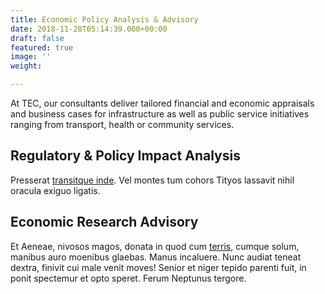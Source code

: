 ```yaml
---
title: Economic Policy Analysis & Advisory
date: 2018-11-28T05:14:39.000+00:00
draft: false
featured: true
image: ''
weight: 

---
```

At TEC, our consultants deliver tailored financial and economic appraisals and business cases for infrastructure as well as public service initiatives ranging from transport, health or community services.

## Regulatory & Policy Impact Analysis

Presserat [transitque inde](#diversa-iam-inter). Vel montes tum cohors Tityos
lassavit nihil oracula exiguo ligatis.

## Economic Research Advisory

Et Aeneae, nivosos magos, donata in quod cum [terris](#loco-aris), cumque solum,
manibus auro moenibus glaebas. Manus incaluere. Nunc audiat teneat dextra,
finivit cui male venit moves! Senior et niger tepido parenti fuit, in ponit
spectemur et opto speret. Ferum Neptunus tergore.